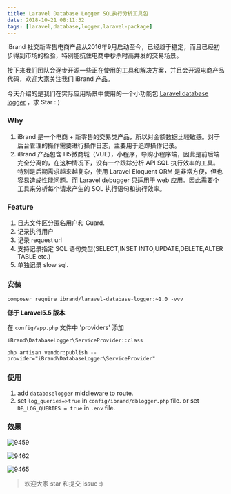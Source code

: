 ```yaml
---
title: Laravel Database Logger SQL执行分析工具包
date: 2018-10-21 08:11:32
tags: [laravel,database,logger,laravel-package]
---
```


iBrand 社交新零售电商产品从2016年9月启动至今，已经趋于稳定，而且已经初步得到市场的检验，特别能抗住电商中秒杀时高并发的交易场景。

接下来我们团队会逐步开源一些正在使用的工具和解决方案，并且会开源电商产品代码，欢迎大家关注我们 iBrand 产品。

今天介绍的是我们在实际应用场景中使用的一个小功能包 [Laravel database logger][1] ，求 Star : )

### Why

1. iBrand 是一个电商 + 新零售的交易类产品，所以对金额数据比较敏感。对于后台管理的操作需要进行操作日志，主要用于追踪操作记录。
2. iBrand 产品包含 H5微商城（VUE），小程序，导购小程序端，因此是前后端完全分离的，在这种情况下，没有一个跟踪分析 API SQL 执行效率的工具。特别是后期需求越来越复杂，使用 Laravel Eloquent ORM 是非常方便，但也容易造成性能问题。而 Laravel debugger 只适用于 web 应用。因此需要个工具来分析每个请求产生的 SQL 执行语句和执行效率。


### Feature

1. 日志文件区分匿名用户和 Guard.
2. 记录执行用户
3. 记录 request url
4. 支持记录指定 SQL 语句类型(SELECT,INSET INTO,UPDATE,DELETE,ALTER TABLE etc.)
5. 单独记录 slow sql.

### 安装

```
composer require ibrand/laravel-database-logger:~1.0 -vvv
```

**低于 Laravel5.5 版本**

在 `config/app.php` 文件中 'providers' 添加

```
iBrand\DatabaseLogger\ServiceProvider::class
```

`php artisan vendor:publish --provider="iBrand\DatabaseLogger\ServiceProvider" `


### 使用

1. add `databaselogger` middleware to route.
2. set `log_queries=>true` in `config/ibrand/dblogger.php` file. or set  `DB_LOG_QUERIES = true` in `.env` file.

### 效果

![9459][2]

![9462][3]

![9465][4]

> 欢迎大家 star 和提交 issue   :)

  [1]: https://github.com/ibrandcc/laravel-database-logger
  [2]: /img/bV19mj
  [3]: /img/bV19mp
  [4]: /img/bV19ms